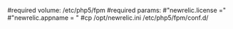 #required volume: /etc/php5/fpm
#required params:
  #"newrelic.license ="
  #"newrelic.appname = "
#cp /opt/newrelic.ini /etc/php5/fpm/conf.d/
